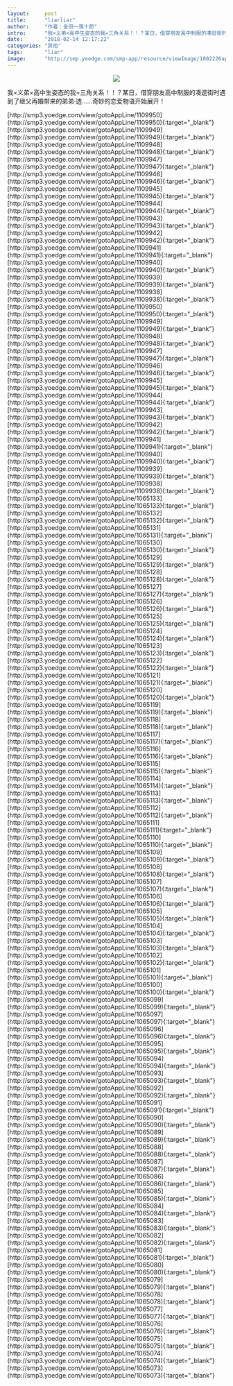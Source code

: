 ```yaml
---
layout:     post
title:      "liarliar"
author:     "作者：金田一莲十郎"
intro:      "我×义弟×高中生姿态的我=三角关系！！？某日，借穿朋友高中制服的凑逛街时遇到了继父再婚带来的弟弟·透……奇妙的恋爱物语开始展开！"
date:       "2018-02-14 12:17:22"
categories: "其他"
tags:       "liar"
image:      "http://smp.yoedge.com/smp-app/resource/viewImage/1002226appline.png"
---
```

<div style="text-align: center">
<p><img src="http://smp.yoedge.com/smp-app/resource/viewImage/1002226appline.png"/></p>
</div>
<p class="post-meta">
<span>我×义弟×高中生姿态的我=三角关系！！？某日，借穿朋友高中制服的凑逛街时遇到了继父再婚带来的弟弟·透……奇妙的恋爱物语开始展开！</span>
</p>
[http://smp3.yoedge.com/view/gotoAppLine/1109950](http://smp3.yoedge.com/view/gotoAppLine/1109950){:target="_blank"}
[http://smp3.yoedge.com/view/gotoAppLine/1109949](http://smp3.yoedge.com/view/gotoAppLine/1109949){:target="_blank"}
[http://smp3.yoedge.com/view/gotoAppLine/1109948](http://smp3.yoedge.com/view/gotoAppLine/1109948){:target="_blank"}
[http://smp3.yoedge.com/view/gotoAppLine/1109947](http://smp3.yoedge.com/view/gotoAppLine/1109947){:target="_blank"}
[http://smp3.yoedge.com/view/gotoAppLine/1109946](http://smp3.yoedge.com/view/gotoAppLine/1109946){:target="_blank"}
[http://smp3.yoedge.com/view/gotoAppLine/1109945](http://smp3.yoedge.com/view/gotoAppLine/1109945){:target="_blank"}
[http://smp3.yoedge.com/view/gotoAppLine/1109944](http://smp3.yoedge.com/view/gotoAppLine/1109944){:target="_blank"}
[http://smp3.yoedge.com/view/gotoAppLine/1109943](http://smp3.yoedge.com/view/gotoAppLine/1109943){:target="_blank"}
[http://smp3.yoedge.com/view/gotoAppLine/1109942](http://smp3.yoedge.com/view/gotoAppLine/1109942){:target="_blank"}
[http://smp3.yoedge.com/view/gotoAppLine/1109941](http://smp3.yoedge.com/view/gotoAppLine/1109941){:target="_blank"}
[http://smp3.yoedge.com/view/gotoAppLine/1109940](http://smp3.yoedge.com/view/gotoAppLine/1109940){:target="_blank"}
[http://smp3.yoedge.com/view/gotoAppLine/1109939](http://smp3.yoedge.com/view/gotoAppLine/1109939){:target="_blank"}
[http://smp3.yoedge.com/view/gotoAppLine/1109938](http://smp3.yoedge.com/view/gotoAppLine/1109938){:target="_blank"}
[http://smp3.yoedge.com/view/gotoAppLine/1109950](http://smp3.yoedge.com/view/gotoAppLine/1109950){:target="_blank"}
[http://smp3.yoedge.com/view/gotoAppLine/1109949](http://smp3.yoedge.com/view/gotoAppLine/1109949){:target="_blank"}
[http://smp3.yoedge.com/view/gotoAppLine/1109948](http://smp3.yoedge.com/view/gotoAppLine/1109948){:target="_blank"}
[http://smp3.yoedge.com/view/gotoAppLine/1109947](http://smp3.yoedge.com/view/gotoAppLine/1109947){:target="_blank"}
[http://smp3.yoedge.com/view/gotoAppLine/1109946](http://smp3.yoedge.com/view/gotoAppLine/1109946){:target="_blank"}
[http://smp3.yoedge.com/view/gotoAppLine/1109945](http://smp3.yoedge.com/view/gotoAppLine/1109945){:target="_blank"}
[http://smp3.yoedge.com/view/gotoAppLine/1109944](http://smp3.yoedge.com/view/gotoAppLine/1109944){:target="_blank"}
[http://smp3.yoedge.com/view/gotoAppLine/1109943](http://smp3.yoedge.com/view/gotoAppLine/1109943){:target="_blank"}
[http://smp3.yoedge.com/view/gotoAppLine/1109942](http://smp3.yoedge.com/view/gotoAppLine/1109942){:target="_blank"}
[http://smp3.yoedge.com/view/gotoAppLine/1109941](http://smp3.yoedge.com/view/gotoAppLine/1109941){:target="_blank"}
[http://smp3.yoedge.com/view/gotoAppLine/1109940](http://smp3.yoedge.com/view/gotoAppLine/1109940){:target="_blank"}
[http://smp3.yoedge.com/view/gotoAppLine/1109939](http://smp3.yoedge.com/view/gotoAppLine/1109939){:target="_blank"}
[http://smp3.yoedge.com/view/gotoAppLine/1109938](http://smp3.yoedge.com/view/gotoAppLine/1109938){:target="_blank"}
[http://smp3.yoedge.com/view/gotoAppLine/1065133](http://smp3.yoedge.com/view/gotoAppLine/1065133){:target="_blank"}
[http://smp3.yoedge.com/view/gotoAppLine/1065132](http://smp3.yoedge.com/view/gotoAppLine/1065132){:target="_blank"}
[http://smp3.yoedge.com/view/gotoAppLine/1065131](http://smp3.yoedge.com/view/gotoAppLine/1065131){:target="_blank"}
[http://smp3.yoedge.com/view/gotoAppLine/1065130](http://smp3.yoedge.com/view/gotoAppLine/1065130){:target="_blank"}
[http://smp3.yoedge.com/view/gotoAppLine/1065129](http://smp3.yoedge.com/view/gotoAppLine/1065129){:target="_blank"}
[http://smp3.yoedge.com/view/gotoAppLine/1065128](http://smp3.yoedge.com/view/gotoAppLine/1065128){:target="_blank"}
[http://smp3.yoedge.com/view/gotoAppLine/1065127](http://smp3.yoedge.com/view/gotoAppLine/1065127){:target="_blank"}
[http://smp3.yoedge.com/view/gotoAppLine/1065126](http://smp3.yoedge.com/view/gotoAppLine/1065126){:target="_blank"}
[http://smp3.yoedge.com/view/gotoAppLine/1065125](http://smp3.yoedge.com/view/gotoAppLine/1065125){:target="_blank"}
[http://smp3.yoedge.com/view/gotoAppLine/1065124](http://smp3.yoedge.com/view/gotoAppLine/1065124){:target="_blank"}
[http://smp3.yoedge.com/view/gotoAppLine/1065123](http://smp3.yoedge.com/view/gotoAppLine/1065123){:target="_blank"}
[http://smp3.yoedge.com/view/gotoAppLine/1065122](http://smp3.yoedge.com/view/gotoAppLine/1065122){:target="_blank"}
[http://smp3.yoedge.com/view/gotoAppLine/1065121](http://smp3.yoedge.com/view/gotoAppLine/1065121){:target="_blank"}
[http://smp3.yoedge.com/view/gotoAppLine/1065120](http://smp3.yoedge.com/view/gotoAppLine/1065120){:target="_blank"}
[http://smp3.yoedge.com/view/gotoAppLine/1065119](http://smp3.yoedge.com/view/gotoAppLine/1065119){:target="_blank"}
[http://smp3.yoedge.com/view/gotoAppLine/1065118](http://smp3.yoedge.com/view/gotoAppLine/1065118){:target="_blank"}
[http://smp3.yoedge.com/view/gotoAppLine/1065117](http://smp3.yoedge.com/view/gotoAppLine/1065117){:target="_blank"}
[http://smp3.yoedge.com/view/gotoAppLine/1065116](http://smp3.yoedge.com/view/gotoAppLine/1065116){:target="_blank"}
[http://smp3.yoedge.com/view/gotoAppLine/1065115](http://smp3.yoedge.com/view/gotoAppLine/1065115){:target="_blank"}
[http://smp3.yoedge.com/view/gotoAppLine/1065114](http://smp3.yoedge.com/view/gotoAppLine/1065114){:target="_blank"}
[http://smp3.yoedge.com/view/gotoAppLine/1065113](http://smp3.yoedge.com/view/gotoAppLine/1065113){:target="_blank"}
[http://smp3.yoedge.com/view/gotoAppLine/1065112](http://smp3.yoedge.com/view/gotoAppLine/1065112){:target="_blank"}
[http://smp3.yoedge.com/view/gotoAppLine/1065111](http://smp3.yoedge.com/view/gotoAppLine/1065111){:target="_blank"}
[http://smp3.yoedge.com/view/gotoAppLine/1065110](http://smp3.yoedge.com/view/gotoAppLine/1065110){:target="_blank"}
[http://smp3.yoedge.com/view/gotoAppLine/1065109](http://smp3.yoedge.com/view/gotoAppLine/1065109){:target="_blank"}
[http://smp3.yoedge.com/view/gotoAppLine/1065108](http://smp3.yoedge.com/view/gotoAppLine/1065108){:target="_blank"}
[http://smp3.yoedge.com/view/gotoAppLine/1065107](http://smp3.yoedge.com/view/gotoAppLine/1065107){:target="_blank"}
[http://smp3.yoedge.com/view/gotoAppLine/1065106](http://smp3.yoedge.com/view/gotoAppLine/1065106){:target="_blank"}
[http://smp3.yoedge.com/view/gotoAppLine/1065105](http://smp3.yoedge.com/view/gotoAppLine/1065105){:target="_blank"}
[http://smp3.yoedge.com/view/gotoAppLine/1065104](http://smp3.yoedge.com/view/gotoAppLine/1065104){:target="_blank"}
[http://smp3.yoedge.com/view/gotoAppLine/1065103](http://smp3.yoedge.com/view/gotoAppLine/1065103){:target="_blank"}
[http://smp3.yoedge.com/view/gotoAppLine/1065102](http://smp3.yoedge.com/view/gotoAppLine/1065102){:target="_blank"}
[http://smp3.yoedge.com/view/gotoAppLine/1065101](http://smp3.yoedge.com/view/gotoAppLine/1065101){:target="_blank"}
[http://smp3.yoedge.com/view/gotoAppLine/1065100](http://smp3.yoedge.com/view/gotoAppLine/1065100){:target="_blank"}
[http://smp3.yoedge.com/view/gotoAppLine/1065099](http://smp3.yoedge.com/view/gotoAppLine/1065099){:target="_blank"}
[http://smp3.yoedge.com/view/gotoAppLine/1065097](http://smp3.yoedge.com/view/gotoAppLine/1065097){:target="_blank"}
[http://smp3.yoedge.com/view/gotoAppLine/1065096](http://smp3.yoedge.com/view/gotoAppLine/1065096){:target="_blank"}
[http://smp3.yoedge.com/view/gotoAppLine/1065095](http://smp3.yoedge.com/view/gotoAppLine/1065095){:target="_blank"}
[http://smp3.yoedge.com/view/gotoAppLine/1065094](http://smp3.yoedge.com/view/gotoAppLine/1065094){:target="_blank"}
[http://smp3.yoedge.com/view/gotoAppLine/1065093](http://smp3.yoedge.com/view/gotoAppLine/1065093){:target="_blank"}
[http://smp3.yoedge.com/view/gotoAppLine/1065092](http://smp3.yoedge.com/view/gotoAppLine/1065092){:target="_blank"}
[http://smp3.yoedge.com/view/gotoAppLine/1065091](http://smp3.yoedge.com/view/gotoAppLine/1065091){:target="_blank"}
[http://smp3.yoedge.com/view/gotoAppLine/1065090](http://smp3.yoedge.com/view/gotoAppLine/1065090){:target="_blank"}
[http://smp3.yoedge.com/view/gotoAppLine/1065089](http://smp3.yoedge.com/view/gotoAppLine/1065089){:target="_blank"}
[http://smp3.yoedge.com/view/gotoAppLine/1065088](http://smp3.yoedge.com/view/gotoAppLine/1065088){:target="_blank"}
[http://smp3.yoedge.com/view/gotoAppLine/1065087](http://smp3.yoedge.com/view/gotoAppLine/1065087){:target="_blank"}
[http://smp3.yoedge.com/view/gotoAppLine/1065086](http://smp3.yoedge.com/view/gotoAppLine/1065086){:target="_blank"}
[http://smp3.yoedge.com/view/gotoAppLine/1065085](http://smp3.yoedge.com/view/gotoAppLine/1065085){:target="_blank"}
[http://smp3.yoedge.com/view/gotoAppLine/1065084](http://smp3.yoedge.com/view/gotoAppLine/1065084){:target="_blank"}
[http://smp3.yoedge.com/view/gotoAppLine/1065083](http://smp3.yoedge.com/view/gotoAppLine/1065083){:target="_blank"}
[http://smp3.yoedge.com/view/gotoAppLine/1065082](http://smp3.yoedge.com/view/gotoAppLine/1065082){:target="_blank"}
[http://smp3.yoedge.com/view/gotoAppLine/1065081](http://smp3.yoedge.com/view/gotoAppLine/1065081){:target="_blank"}
[http://smp3.yoedge.com/view/gotoAppLine/1065080](http://smp3.yoedge.com/view/gotoAppLine/1065080){:target="_blank"}
[http://smp3.yoedge.com/view/gotoAppLine/1065079](http://smp3.yoedge.com/view/gotoAppLine/1065079){:target="_blank"}
[http://smp3.yoedge.com/view/gotoAppLine/1065078](http://smp3.yoedge.com/view/gotoAppLine/1065078){:target="_blank"}
[http://smp3.yoedge.com/view/gotoAppLine/1065077](http://smp3.yoedge.com/view/gotoAppLine/1065077){:target="_blank"}
[http://smp3.yoedge.com/view/gotoAppLine/1065076](http://smp3.yoedge.com/view/gotoAppLine/1065076){:target="_blank"}
[http://smp3.yoedge.com/view/gotoAppLine/1065075](http://smp3.yoedge.com/view/gotoAppLine/1065075){:target="_blank"}
[http://smp3.yoedge.com/view/gotoAppLine/1065074](http://smp3.yoedge.com/view/gotoAppLine/1065074){:target="_blank"}
[http://smp3.yoedge.com/view/gotoAppLine/1065073](http://smp3.yoedge.com/view/gotoAppLine/1065073){:target="_blank"}


